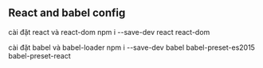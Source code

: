 React and babel config
-----------------------------------------------------
cài đặt react và react-dom
npm i --save-dev react react-dom

cài đặt babel và babel-loader
npm i --save-dev babel babel-preset-es2015 babel-preset-react

